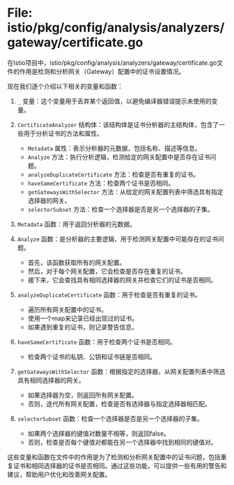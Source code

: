 # File: istio/pkg/config/analysis/analyzers/gateway/certificate.go

在Istio项目中，istio/pkg/config/analysis/analyzers/gateway/certificate.go文件的作用是检测和分析网关（Gateway）配置中的证书设置情况。

现在我们逐个介绍以下相关的变量和函数：

1. `_` 变量：这个变量用于丢弃某个返回值，以避免编译器错误提示未使用的变量。

2. `CertificateAnalyzer` 结构体：该结构体是证书分析器的主结构体，包含了一些用于分析证书的方法和属性。

   - `Metadata` 属性：表示分析器的元数据，包括名称、描述等信息。
   - `Analyze` 方法：执行分析逻辑，检测给定的网关配置中是否存在证书问题。
   - `analyzeDuplicateCertificate` 方法：检查是否有重复的证书。
   - `haveSameCertificate` 方法：检查两个证书是否相同。
   - `getGatewaysWithSelector` 方法：从给定的网关配置列表中筛选具有指定选择器的网关。
   - `selectorSubset` 方法：检查一个选择器是否是另一个选择器的子集。

3. `Metadata` 函数：用于返回分析器的元数据。

4. `Analyze` 函数：是分析器的主要逻辑，用于检测网关配置中可能存在的证书问题。

   - 首先，该函数获取所有的网关配置。
   - 然后，对于每个网关配置，它会检查是否存在重复的证书。
   - 接下来，它会查找具有相同选择器的网关并检查它们的证书是否相同。

5. `analyzeDuplicateCertificate` 函数：用于检查是否有重复的证书。

   - 遍历所有网关配置中的证书。
   - 使用一个map来记录已经出现过的证书。
   - 如果遇到重复的证书，则记录警告信息。

6. `haveSameCertificate` 函数：用于检查两个证书是否相同。

   - 检查两个证书的私钥、公钥和证书链是否相同。

7. `getGatewaysWithSelector` 函数：根据指定的选择器，从网关配置列表中筛选具有相同选择器的网关。

   - 如果选择器为空，则返回所有网关配置。
   - 否则，迭代所有网关配置，检查是否有选择器与指定选择器相匹配。

8. `selectorSubset` 函数：检查一个选择器是否是另一个选择器的子集。

   - 如果两个选择器的键值对数量不相等，则返回false。
   - 否则，检查是否每个键值对都能在另一个选择器中找到相同的键值对。

这些变量和函数在文件中的作用是为了检测和分析网关配置中的证书问题，包括重复证书和相同选择器的证书是否相同。通过这些功能，可以提供一些有用的警告和建议，帮助用户优化和改善网关配置。

